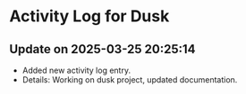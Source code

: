 # Activity Log for Dusk

## Update on 2025-03-25 20:25:14
- Added new activity log entry.
- Details: Working on dusk project, updated documentation.

